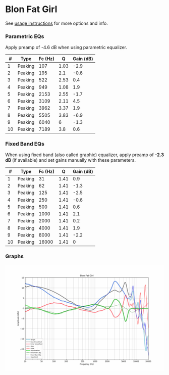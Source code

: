 # Blon Fat Girl
See [usage instructions](https://github.com/jaakkopasanen/AutoEq#usage) for more options and info.

### Parametric EQs
Apply preamp of -4.6 dB when using parametric equalizer.

|   # | Type    |   Fc (Hz) |    Q |   Gain (dB) |
|-----|---------|-----------|------|-------------|
|   1 | Peaking |       107 | 1.03 |        -2.9 |
|   2 | Peaking |       195 | 2.1  |        -0.6 |
|   3 | Peaking |       522 | 2.53 |         0.4 |
|   4 | Peaking |       949 | 1.08 |         1.9 |
|   5 | Peaking |      2153 | 2.55 |        -1.7 |
|   6 | Peaking |      3109 | 2.11 |         4.5 |
|   7 | Peaking |      3962 | 3.37 |         1.9 |
|   8 | Peaking |      5505 | 3.83 |        -6.9 |
|   9 | Peaking |      6040 | 6    |        -1.3 |
|  10 | Peaking |      7189 | 3.8  |         0.6 |

### Fixed Band EQs
When using fixed band (also called graphic) equalizer, apply preamp of **-2.3 dB** (if available) and set gains manually with these parameters.

|   # | Type    |   Fc (Hz) |    Q |   Gain (dB) |
|-----|---------|-----------|------|-------------|
|   1 | Peaking |        31 | 1.41 |         0.9 |
|   2 | Peaking |        62 | 1.41 |        -1.3 |
|   3 | Peaking |       125 | 1.41 |        -2.5 |
|   4 | Peaking |       250 | 1.41 |        -0.6 |
|   5 | Peaking |       500 | 1.41 |         0.6 |
|   6 | Peaking |      1000 | 1.41 |         2.1 |
|   7 | Peaking |      2000 | 1.41 |         0.2 |
|   8 | Peaking |      4000 | 1.41 |         1.9 |
|   9 | Peaking |      8000 | 1.41 |        -2.2 |
|  10 | Peaking |     16000 | 1.41 |         0   |

### Graphs
![](./Blon%20Fat%20Girl.png)

